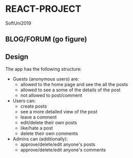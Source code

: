 # REACT-PROJECT
SoftUni2019

## BLOG/FORUM (go figure)

## Design
The app has the following structure:
* Guests (anonymous users) are:
	* allowed to the home page and see the all the posts
	* allowed to see a some of the details of the post
	* not allowed to post/comment
* Users can:
	* create posts
	* see a more detailed view of the post
	* leave a comment
	* edit/delete their own posts
	* like/hate a post
	* delete their own comments
* Admins can (additionally):
	* approve/delete/edit anyone's posts
	* approve/delete/edit anyone's comments
